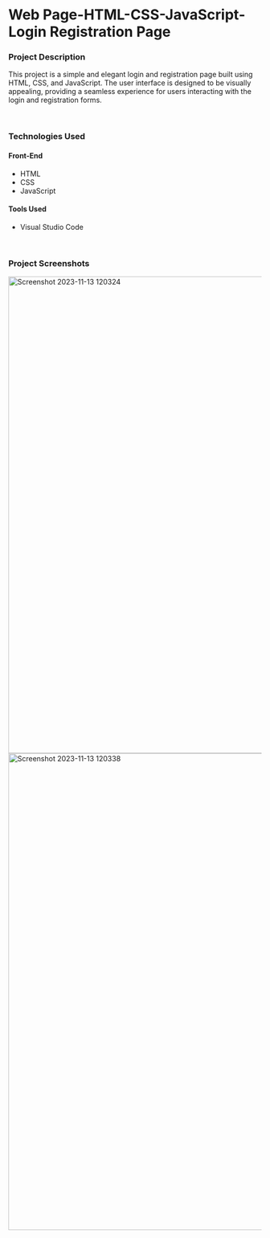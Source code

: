 # Web Page-HTML-CSS-JavaScript-Login Registration Page

### Project Description
This project is a simple and elegant login and registration page built using HTML, CSS, and JavaScript. The user interface is designed to be visually appealing, providing a seamless experience for users interacting with the login and registration forms.

<br>

### Technologies Used

#### Front-End
- HTML
- CSS
- JavaScript

#### Tools Used
- Visual Studio Code

  <br>

### Project Screenshots
<img width="949" alt="Screenshot 2023-11-13 120324" src="https://github.com/poorva-r/Web-Page-HTML-CSS-JavaScript-Login-Registration-Page/assets/85826531/da37a332-4f9e-43b6-a563-6cfc1b29b373">
<br>
<img width="949" alt="Screenshot 2023-11-13 120338" src="https://github.com/poorva-r/Web-Page-HTML-CSS-JavaScript-Login-Registration-Page/assets/85826531/8a8bfda7-a37d-4dd4-96e5-e61162d901e7">
<br>


